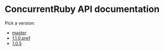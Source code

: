 # ConcurrentRuby API documentation

Pick a version:

* [master](./master/index.html)
* [1.1.0.pre1](./1.1.0/index.html)
* [1.0.5](./1.0.5/index.html)
